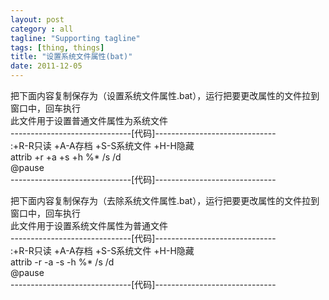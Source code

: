 ```yaml
---
layout: post
category : all
tagline: "Supporting tagline"
tags: [thing, things]
title: "设置系统文件属性(bat)"
date: 2011-12-05
---
```

把下面内容复制保存为（设置系统文件属性.bat），运行把要更改属性的文件拉到窗口中，回车执行  
此文件用于设置普通文件属性为系统文件  
\-\-\-\-\-\-\-\-\-\-\-\-\-\-\-\-\-\-\-\-\-\-\-\-\-\-\-\-\-\-\[代码\]\-\-\-\-\-\-\-\-\-\-\-\-\-\-\-\-\-\-\-\-\-\-\-\-\-\-\-\-\-\-  
:\+R\-R只读 \+A\-A存档 \+S\-S系统文件 \+H\-H隐藏  
attrib \+r \+a \+s \+h \%\* /s /d   
\@pause   
\-\-\-\-\-\-\-\-\-\-\-\-\-\-\-\-\-\-\-\-\-\-\-\-\-\-\-\-\-\-\[代码\]\-\-\-\-\-\-\-\-\-\-\-\-\-\-\-\-\-\-\-\-\-\-\-\-\-\-\-\-\-\-  
  
  
把下面内容复制保存为（去除系统文件属性.bat），运行把要更改属性的文件拉到窗口中，回车执行  
此文件用于设置系统文件属性为普通文件  
\-\-\-\-\-\-\-\-\-\-\-\-\-\-\-\-\-\-\-\-\-\-\-\-\-\-\-\-\-\-\[代码\]\-\-\-\-\-\-\-\-\-\-\-\-\-\-\-\-\-\-\-\-\-\-\-\-\-\-\-\-\-\-  
:\+R\-R只读 \+A\-A存档 \+S\-S系统文件 \+H\-H隐藏  
attrib \-r \-a \-s \-h \%\* /s /d   
\@pause   
\-\-\-\-\-\-\-\-\-\-\-\-\-\-\-\-\-\-\-\-\-\-\-\-\-\-\-\-\-\-\[代码\]\-\-\-\-\-\-\-\-\-\-\-\-\-\-\-\-\-\-\-\-\-\-\-\-\-\-\-\-\-\-  
